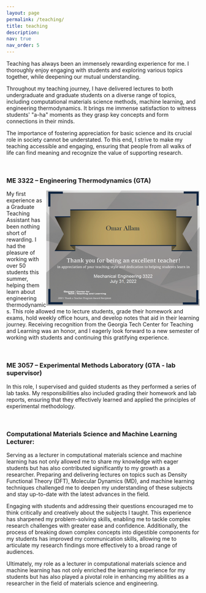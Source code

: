 ```yaml
---
layout: page
permalink: /teaching/
title: teaching
description: 
nav: true
nav_order: 5
---
```



Teaching has always been an immensely rewarding experience for me. I thoroughly enjoy engaging with students and exploring various topics together, while deepening our mutual understanding. 

Throughout my teaching journey, I have delivered lectures to both undergraduate and graduate students on a diverse range of topics, including computational materials science methods, machine learning, and engineering thermodynamics. It brings me immense satisfaction to witness students' "a-ha" moments as they grasp key concepts and form connections in their minds.

The importance of fostering appreciation for basic science and its crucial role in society cannot be understated. To this end, I strive to make my teaching accessible and engaging, ensuring that people from all walks of life can find meaning and recognize the value of supporting research.

<br>

### ME 3322 – Engineering Thermodynamics (GTA)

<img src="/assets/img/teaching_reward.png" alt="Description of the image for the first class" width="400" height="300" style="float:right">

My first experience as a Graduate Teaching Assistant has been nothing short of rewarding. I had the pleasure of working with over 50 students this summer, helping them learn about engineering thermodynamics. This role allowed me to lecture students, grade their homework and exams, hold weekly office hours, and develop notes that aid in their learning journey. Receiving recognition from the Georgia Tech Center for Teaching and Learning was an honor, and I eagerly look forward to a new semester of working with students and continuing this gratifying experience.

<br>

### ME 3057 – Experimental Methods Laboratory (GTA - lab supervisor)

In this role, I supervised and guided students as they performed a series of lab tasks. My responsibilities also included grading their homework and lab reports, ensuring that they effectively learned and applied the principles of experimental methodology.

<br>

### Computational Materials Science and Machine Learning Lecturer:

Serving as a lecturer in computational materials science and machine learning has not only allowed me to share my knowledge with eager students but has also contributed significantly to my growth as a researcher. Preparing and delivering lectures on topics such as Density Functional Theory (DFT), Molecular Dynamics (MD), and machine learning techniques challenged me to deepen my understanding of these subjects and stay up-to-date with the latest advances in the field.

Engaging with students and addressing their questions encouraged me to think critically and creatively about the subjects I taught. This experience has sharpened my problem-solving skills, enabling me to tackle complex research challenges with greater ease and confidence. Additionally, the process of breaking down complex concepts into digestible components for my students has improved my communication skills, allowing me to articulate my research findings more effectively to a broad range of audiences.

Ultimately, my role as a lecturer in computational materials science and machine learning has not only enriched the learning experience for my students but has also played a pivotal role in enhancing my abilities as a researcher in the field of materials science and engineering.
